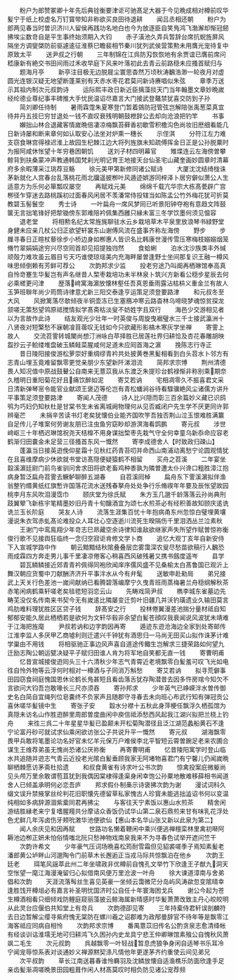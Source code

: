 <!-- { "loadSidebar": true } -->
　　粉户为郎赞冢卿十年先后典铨衡要津讵可驰髙足大器于今见晩成相对樽前叹华髪宁于纸上校虚名万钉寳带知非称欲买良田待退耕
　　闻吕丞相还朝
　　粉户为郎两见春当时曽识济川人留侯再践功名地白也今为放逐臣自笑鳬鸿飞渤澥却惭冠劒拂埃尘数竒自是平生事终始须期入大钧
　　赤子潢池久弄兵暂辞台席抗蜺旌屏风隔坐方调燮棨防前驱遽逺征淮蔡巳瞻裴相节秦川犹列武侯营策勲未用膺光宠待复中原致太平
　　送尹叔之行朝
　　三年制锦在江呉防刄恢恢地有余贾谊已膺前席问嵇康新有絶交书田间雨过禾收早庭下风来叶落初此去青云前路穏未应搔首赋归与
　　题海月亭
　　新亭注目极无边脱屣尘寰思杳然万顷秋涛飜浩渺一轮夜月对虚圆光连银汉疑无地望断蓬莱别有天赤水枣花君莫问新诗赓唱似朱弦
　　章季万送示其祖内制次元叔韵诗
　　运际熙丰政日新近臣摛藻掞天门当年翰墨文章妙晩嵗经纶德业尊纪事丰碑推大手忧民温诏尽嘉言大门接武登鼇禁犹喜交防到子孙
　　简刘卿任待制
　　暑雨霖霪朱夏寒登门暂着鵕防冠管弦岂解陪张禹葱菜真宜待井丹五技巳穷甘退处一钱不直叹衰残明朝鼓枻辞公去却向沧浪把钓竿
　　书事
　　嬾拙山林合退藏客情嵗晩倍凄凉梅飘苔藓香初歇雪积檐沟色尚妆旧厯细看能几日新诗屡和断来章何如认取安心法坐对炉熏一穗长
　　示侄淇
　　分符江左力难支窃食琳宫得禄迟淮上故园生杞棘江边大将列旌旗未知疏傅挥金日正是公孙脱粟时为报阿咸休怅望十年穷巷困朝饥
　　送刘子材四明幕官
　　雉堞连云左海傍曽攀鲸背到扶桑蒙冲声教通韩国梵刹光明记育王地接天台仙圣宅山藏奎画妙圆章时清幕府多余暇薄采江珧荐豆觞
　　徐元美甲第新修同诸公赋诗
　　大厦沈沈结绮栊诛茅新就化人宫春台乱落桃花雨北牖遥披栁叶风遁迹娯游同梓泽卜居穷僻似萧公人生适意方为乐何必箪瓢叹屡空
　　再赋戏元美
　　绵绵千载亢华宗大栋髙甍辟广宫栁径乍穿迷去路桃蹊初过面春风闲居不羡潘常侍投辖当如陈孟公竹外梅花犹可折莫教碧玉髻鬟空
　　秀士诗
　　一叶扁舟一席风梦囘已听景阳钟夺袍有意趋文阵鼓箧无言拙笔锋好把犂锄傍东郭难陪衿佩集西雝只縁未富三冬学饮墨何须见愠容
　　退老堂
　　将相勲名纪太常旌旄聊驻水云乡栽培草木平泉里放浪琴书緑野堂身健未应亲几杖公归正欲望轩裳东山谢傅风流在盛事齐称左海傍
　　野步
　　步屧寻春日正暄杖藜徐步小桥边身如栁惠人皆识名比韩康世漫传雪压寒梅枝嫋嫋烟笼脩竹翠娟娟途穷兴尽空囘首却见招提独岿然
　　食蛤蜊
　　泊水沈沙族类丰外缄顽殻力难攻虽云眉目亏天巧谁使琼瑶美内充海畔屡曽逢野士坐间那复识王融一樽风味思倾倒赖有芳鲜可荐公
　　次韵邦求少监
　　投老穷途乃叫阍再栖琳馆奉高真自怜竒蹇生华髪岂有声名继昔人棃枣栽培功未半林泉卜筑兴方新看公穏步星辰去何必乘槎更问津
　　歴落﨑寓海濵放懐林壑任吾真恩垂雨露沾枯枿义重金兰有故人玉笋班聨年尚少筠筒诗律意尤新三阳交泰逢亨运策足须登要路津
　　和元叔冬至大风
　　风掀篱落尽欹倾夜半铜壶冻已生塞鴈冲寒云路杳林乌啼晓梦魂惊贫探龙颔嗟无策愁望鸰原祗搅情拟学髙斋枯淡叟不妨姓字且双行
　　海邑少交游相见者以为言故作此诗
　　结友观光少壮年一时英俊与周旋曳裾璧水三千士接武瀛洲十八贤夜对短檠愁不寐朝飡苜蓿叹无钱如今只欲藏形影槁木寒灰学坐禅
　　寄霅上故人
　　交流苕霅转城闉尚想汀洲咏白苹择胜已居莲社界归耕恰及杏花春雕胡映盌抄云子鲙缕堆盘破玉鳞鲑菜腥咸何足道未应囘首海之濵
　　挽陈志行寺正
　　昔日陵阳接俊游松萝崇好重绸缪青衿共处披黄巻黑髪相看到白头苕水卜邻方有志青山埋玉竟难留飘零更觉亲朋少东望新阡涕泪流
　　简邦求宗博
　　荆州清德畏人知况值中原战鼓鼙公自南来无薏苡我从东渡乏朱提珍台鹤禄惭非称别乘期奈久稽明日重阳菊花好且痛饮醉如泥
　　寄艾若讷
　　宅相凋零久不振喜君文采日清新弹琴宻令能官业献颂王褒迈等伦岂有青松蟠涧谷待看騄骥絶风尘诸儒方讲升平事策足须登要路津
　　寄闻人茂德
　　诗人比兴隠而彰三百余篇妙义藏已识鸱鸮为巧妇仍知杕杜是甘棠书生未省离城阙物理何从见否臧闭户先生学不厌更同许郭辨毫芒
　　未捐辛苦读书灯老矣犹懐伯业能齐国吹竽吾独否荆山泣玉恨难胜满籝自足传儿子堆案何劳谢友朋已注虫鱼穷窈眇却游溟海看鹍鹏
　　寄元叔
　　涉世﨑岖三十年栖迟琳馆祝尧天桔橰不用身谋拙棃枣先栽气守全何幸童乌新忝命应容老鹤渐归田嚢金未足营三径搔首东风一慨然
　　寄李成德舍人【时致政归疎山】
　　蓬瀛当日接英逰俛仰星霜十见秋红药青苔叨并命西山南浦动离愁宁论圆观情犹在且喜维摩病少休欲就书堂访髙隠便疑猿鹤不相留
　　买舟之苕溪
　　二年宴坐縠溪濵廷尉门前鸟雀驯问舍求田将欲老畜鸡种黍孰为隣曽遭太仆兴谗口粗胜漳江抱病身暂泛扁舟苕霅去鳜鲈聊醉五湖春
　　自苕溪囘棹
　　扁舟东下霅溪濵拟伴渔翁整钓缗黄纸红旗慙许国落花流水送残春拏舟处处争行乐脩禊年年要及辰怅望故园桃李月东风吹泪漫霑巾
　　颐庆堂为徐氏赋
　　朱方玉几邈千龄落落云孙尚典刑跂翼翚飞新栋宇笔精墨妙旧丹青十旬醸酒宜为颂七水煎茶必有经积善故知颐庆逺诜诜兰玉长阶庭
　　哭友人诗
　　流落生涯集百忧十年抱病甬东州忽惊白璧埋黄壤漫说朱衣驾赤虬髙论难投众人耳壮心空逐逝川流死生暌隔伤千里泪洒丛兰泣素秋
　　王谢门中鸾鳯翔少年竒志巳昻藏空余诗律知谁敌欲继家声失所望作赋曽惊祢衡俊行歌不见接舆狂临终一念归空寂讵肯修文学卜商
　　追忆大观丁亥年自新安侍下入宣城学路中作
　　朝云黯黯结秋隂叠叠层峦雾霭深农叟尽愁苗欲稿行人飜恐雨成霖四方奔走男儿事千里凄凉倦客心稍喜西风破残暑又携书劔度遥岑
　　县学
　　碧瓦鳞鳞接近郊青青衿佩得同袍欣闻庠序儒风盛不见桑榆太白髙鲁国已观沂上舞汉朝应货蜀中刀献酬济济升平事泮水从今有弁髦
　　送敏申赴勑局
　　弟兄接武上天关行色差池一嵗间献纳已看腾碧落编摩宁久曳青班雨蒸梅暑兰舟穏纲解秋茶赤笔闲病鹤乘轩嗟老矣毰毸短羽恋云山
　　先畴戏简尹叔
　　檇李城东雀墓边先畴芜没仅名传南来书契今无有嵗逺比隣屡变迁剪叶旧疆几并沃钓璜遗业久输田莫言鸡肋难料理犹胜区区贷子钱
　　辞髙安之行
　　投林倦翼漫差池揣分量材祗自知郁郁安能久居此栖栖若是欲何为文轩华毂非余望白髪苍顔叹我衰闻说风波犹未靖难于江海把旌麾
　　尹叔若讷和边字韵因再寄
　　遁迹东逰沧海边全家到处寄邮传江淮李监人多厌甲乙商墟利则迁遣兴千钟犹有酒思归一马尚无田买山拟作诛茅计难学巢由不用钱
　　将相驱驰正事边风声喜自道途传鲰生岂解求三捷荣路如何望九迁励志陶公朝运甓决疑平子赋归田谁人肯为将军地自笑都无直一钱
　　寄曹明甫
　　忆昔宣城接俊逰囘头三十六清秋少年志气青霄近老境飘零白髪羞可叹飞光如电徃自怜外物等云浮何时相对一樽酒与子同消万斛愁
　　寄艾若讷
　　拟寻荒僻事田园窃食祠庭愧国恩休论鹤长鳬甚短且看齿落舌犹存陶潜昔去因多忤房琯今知欠不言欲问大钧吾岂敢喙长三尺亦须吞
　　寄孙邦求
　　少年英气已峥嵘泮水曽传御史名白简自宜绳列位皂嚢终不负家声且随郡守寻春去未向班心布武行知有弹冠贡公喜休嗟华髪镜中生
　　寄张子安
　　縠水分襟十五秋此身萍梗任飘浮久栖孤馆为真隠未访名山作胜逰醉里周郎曽度曲闲中庾信祗添愁西风起我江湖兴拟把兰桡上钓舟
　　来徃三呉二十年星星华髪已盈颠未开松菊陶潜径且泛江湖范蠡船黄石不逢宁论富丹砂可就试求仙乘闲欲访张公子共说升平一慨然
　　寄元叔
　　湖海飘零畏甲兵敢将笔墨论功名好官未忆羊元保万户难侯李北平智短云霄曽踠足老来农圃合谋生王维荐弟虽无愧尚恐诸公厌祢衡
　　再寄曹明甫
　　忆昔陵阳寓学时登山临水共追随并逰志气青云近投老光隂白髪垂顾我家无阿堵物喜君门有宁馨儿仍闻嵗晩聊栖棘愿访茅斋杜拾遗
　　和叔食黄雀有诗求叶公书次韵
　　惊禽投案庇微躯尚见头颅万里余敢谓苞苴犹到我偶因棠棣得逢渠身闲幸饱公孙粟地散难移薛相书闻道舍人已倾盖承明何必恋吾庐
　　邦求假仆制槀示诗褒拂次韵为谢
　　漫试词科久缀文误升禁掖掌丝纶判花旧职懐先德留草私家愧古人珍寳未能逃拙澁诏书何以变温纯相如多病辞源涸紫槖同君再拂尘
　　与客往天宁素饭以惠山水煎茶
　　精舍闲游结胜縁老来宁复嗜腥羶共分摩诘众香饭仍试华山第二泉石鼎煎来甘有味乳花浮处色尤鲜几年泻卤伤牙颊吮潄华池便欲仙【惠山本名华山张又新以此泉为第二】
　　闻人余庆见和因再赋
　　世路功名懒着鞭闲中乘兴便逃禅檀栾林里禽初啭阿耨池边栁正妍未怕俗情嗤北阮只愁神物戏南泉我来不为寻春色试举开遮问竺干
　　次韵许希文
　　少年豪气压词场晩喜松筠耐雪霜但见貂裘嗟季子焉知素髪老潘郎黄公垆畔山河邈陶令门前草木长邂逅正当戎马际共惊飘泊在他乡
　　次韵王廷老
　　珥笔风謡萃此州二年坐啸政非优樽前自愧孔文举竹下欣逢王子猷九洞天空怅望一麾江海漫淹留归心拟借南风便万里沧波一叶舟
　　徐大谏道漳南与舍弟倡和次韵
　　天涯流落髩丝生喜见英豪一坐倾云霭微茫分岛屿风涛歘忽变隂晴幸逢胜饯开樽俎必有嘉言补圣明忧国济时公自任十年寰海困戈兵
　　谢公今起为苍生樽酒相看只细倾戏防鲤庭窥丽藻披云鲸海属新晴感时华髪萧萧改致主丹心皎皎明从此灵台应偃伯共知堂上有竒兵
　　次韵德卲见寄
　　三年持槖侍君轩误剖麟符去日边暂解尘缨寻紫府愧无棠防在螺川羲之诏郡难为政邴曼辞官不待年等是飘零江海客祗应同病自相怜
　　次韵邦求宗博
　　番禺薏苡旧传名公酌贪泉志愈清绛帐有经谈训诂淮壖无地可归耕鸿飞久困孙内史龙具宁悲王仲卿琳馆素飱公自愧秋风萧飒二毛生
　　次元叔韵
　　呉越飘零一叶轻战暂息虎狼争身闲自适琴书乐耳冷宁闻宠辱惊系表对谈通妙义禅源黙契涤凡情他年更遂茅齐约重使云间见弟兄
　　次平叔韵
　　草长江南送暮春谁怜羇羽及沈鳞放懐自适渔樵乐防面欣逢手足亲齿髪渐凋嗟晩景田园粗葺作闲人材髙莫叹时相负防见诸公宠荐频














